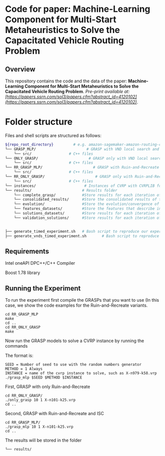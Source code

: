 # Code for paper: Machine-Learning Component for Multi-Start Metaheuristics to Solve the Capacitated Vehicle Routing Problem



## Overview
This repository contains the code and the data of the paper:
**Machine-Learning Component for Multi-Start Metaheuristics to Solve the Capacitated Vehicle Routing Problem**. *Pre-print available at: [https://papers.ssrn.com/sol3/papers.cfm?abstract_id=4120102](https://papers.ssrn.com/sol3/papers.cfm?abstract_id=4120102)*. 

# Folder structure
Files and shell scripts are structured as follows: 
``` bash
${repo_root_directory}         # e.g. amazon-sagemaker-amazon-routing-challenge-sol
└── GRASP_MLP/                       # GRASP with VND local search and ISC component
    └── src/                 # C++ files
└── ONLY_GRASP/                       # GRASP only with VND local search
    └── src/                 # C++ files
└── RR_GRASP_MLP/                       # GRASP with Ruin-and-Recreate local search and ISC component
    └── src/                 # C++ files
└── RR_ONLY_GRASP/                       # GRASP only with Ruin-and-Recreate local search
    └── src/                 # C++ files   
└── instances/                      # Instances of CVRP with CVRPLIB format
└── results/                       # Results folder
    └── complete_grasp/            #Store results for each iteration of the GRASPS with only local search
    └── consolidated_results/      #Store the consolidated results of the experiments executed using the bash scripts "generate_timed_experiment.sh" or "generate_vnds_timed_experiment.sh
    └── evolution/                 #Store the evolution/convergence of the improvement of a solution during the GRASP execution
    └── features_datasets/         #Store the features that describe initial solutions generated on each iteration of the GRASPS
    └── solutions_datasets/        #Store results for each iteration of the GRASPS with local search and ISC during training phase
    └── validation_solutions/      #Store results for each iteration of the GRASPS with local search and ISC during classification phase
    

├── generate_timed_experiment.sh   # Bash script to reproduce our experiments of Ruin-and-Recreate local search results on a Linux Computer with Bash and SLURM
├── generate_vnds_timed_experiment.sh       # Bash script to reproduce our experiments of VND local search results on a Linux Computer with Bash and SLURM
```
## Requirements

Intel oneAPI DPC++/C++ Compiler

Boost 1.78 library

## Running the Experiment

To run the experiment first compile the GRASPs that you want to use (In this case, we show the code examples for the Ruin-and-Recreate variants.
```
cd RR_GRASP_MLP
make
cd ..
cd RR_ONLY_GRASP
make
```

Now run the GRASP models to solve a CVRP instance by running the commands

The format is:
```
SEED = Number of seed to use with the random numbers generator
METHOD = 1 Always
INSTANCE = name of the cvrp instance to solve, such as X-n979-k58.vrp
./grasp_mlp $SEED $METHOD $INSTANCE
```


First, GRASP with only Ruin-and-Recreate
```
cd RR_ONLY_GRASP/
./only_grasp 10 1 X-n101-k25.vrp
cd ..
```
Second, GRASP with Ruin-and-Recreate and ISC
```
cd RR_GRASP_MLP/
./grasp_mlp 10 1 X-n101-k25.vrp
cd ..
```

The results will be stored in the folder
``` bash
└── results/ 
```



